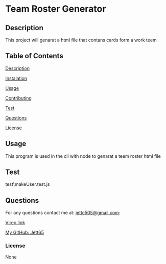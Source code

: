 # Team Roster Generator


## Description

This project will genarat a html file that contans cards form a work teem

## Table of Contents

[Description](#description)

[Instalation](#instalation)

[Usage](#usage)

[Contributing](#contributing)

[Test](#test)

[Questions](#questions)

[License](#license)

## Usage

This program is used in the cli with node to genarat a teem roster html file

## Test
 
test\makeUser.test.js


## Questions

For any questions contact me at: jettc505@gmail.com:

[Vireo link](https://github.com/Jett65/Team_Roster_Genarater/blob/main/assets/team.mkv)

[My GitHub: Jett65](https://github.com/Jett65)

### License

None
